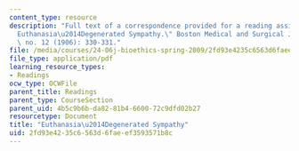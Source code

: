 ```yaml
---
content_type: resource
description: "Full text of a correspondence provided for a reading assignment: \"\
  Euthanasia\u2014Degenerated Sympathy.\" Boston Medical and Surgical Journal 154,\
  \ no. 12 (1906): 330-331."
file: /media/courses/24-06j-bioethics-spring-2009/2fd93e4235c6563d6faeef3593571b8c_MIT24_06Js09_read01_Euthanasia.pdf
file_type: application/pdf
learning_resource_types:
- Readings
ocw_type: OCWFile
parent_title: Readings
parent_type: CourseSection
parent_uid: 4b5c9b6b-da82-81b4-6600-72c9dfd02b27
resourcetype: Document
title: "Euthanasia\u2014Degenerated Sympathy"
uid: 2fd93e42-35c6-563d-6fae-ef3593571b8c
---
```

